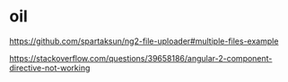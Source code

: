 # oil

https://github.com/spartaksun/ng2-file-uploader#multiple-files-example

https://stackoverflow.com/questions/39658186/angular-2-component-directive-not-working
